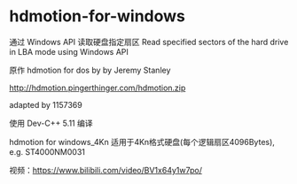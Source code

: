 # hdmotion-for-windows
通过 Windows API 读取硬盘指定扇区  Read specified sectors of the hard drive in LBA mode using Windows API

原作 hdmotion for dos by by Jeremy Stanley

http://hdmotion.pingerthinger.com/hdmotion.zip

adapted by 1157369

使用 Dev-C++ 5.11 编译

hdmotion for windows_4Kn 适用于4Kn格式硬盘(每个逻辑扇区4096Bytes), e.g. ST4000NM0031


视频：https://www.bilibili.com/video/BV1x64y1w7po/
